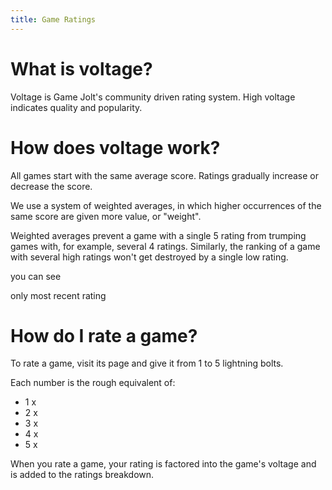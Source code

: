 ```yaml
---
title: Game Ratings
---
```


# What is voltage?

Voltage is Game Jolt's community driven rating system. High voltage indicates quality and popularity. 

# How does voltage work?

All games start with the same average score. Ratings gradually increase or decrease the score. 

We use a system of weighted averages, in which higher occurrences of the same score are given more value, or "weight".

Weighted averages prevent a game with a single 5 rating from trumping games with, for example, several 4 ratings. Similarly, the ranking of a game with several high ratings won't get destroyed by a single low rating.

you can see

only most recent rating

# How do I rate a game?

To rate a game, visit its page and give it from 1 to 5 lightning bolts.

Each number is the rough equivalent of:

- 1 x
- 2 x
- 3 x
- 4 x
- 5 x

When you rate a game, your rating is factored into the game's voltage and is added to the ratings breakdown.